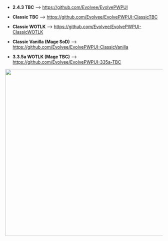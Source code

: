 - **2.4.3 TBC** --> https://github.com/Evolvee/EvolvePWPUI

- **Classic TBC** --> https://github.com/Evolvee/EvolvePWPUI-ClassicTBC

- **Classic WOTLK** --> https://github.com/Evolvee/EvolvePWPUI-ClassicWOTLK

- **Classic Vanilla (Mage SoD)** --> https://github.com/Evolvee/EvolvePWPUI-ClassicVanilla

- **3.3.5a WOTLK (Mage TBC)** --> https://github.com/Evolvee/EvolvePWPUI-335a-TBC


<p align="center">
  <img width="800" height="533" src="http://i.imgur.com/wzgYLG6.png">
</p>
